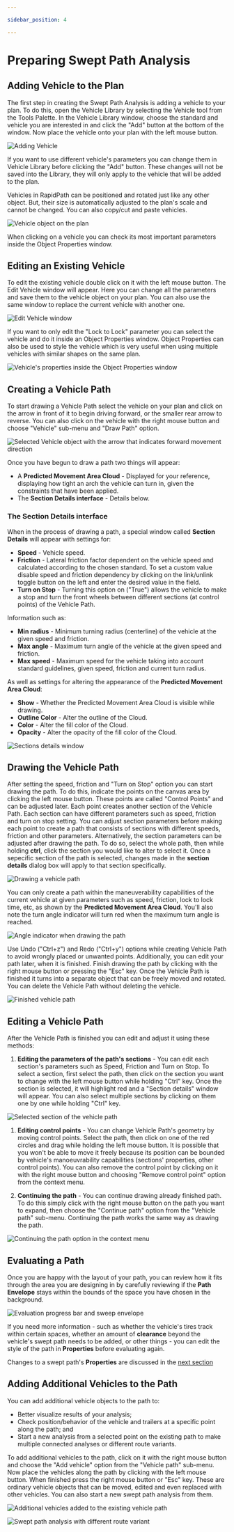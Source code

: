 ```yaml
---

sidebar_position: 4

---
```

# Preparing Swept Path Analysis

## Adding Vehicle to the Plan

The first step in creating the Swept Path Analysis is adding a vehicle to your plan. To do this, open the Vehicle Library by selecting the Vehicle tool from the Tools Palette. In the Vehicle Library window, choose the standard and vehicle you are interested in and click the "Add" button at the bottom of the window. Now place the vehicle onto your plan with the left mouse button.

![Adding Vehicle](./images/Adding_Vehicle.png)

If you want to use different vehicle's parameters you can change them in Vehicle Library before clicking the "Add" button. These changes will not be saved into the Library, they will only apply to the vehicle that will be added to the plan.

Vehicles in RapidPath can be positioned and rotated just like any other object. But, their size is automatically adjusted to the plan's scale and cannot be changed. You can also copy/cut and paste vehicles.

![Vehicle object on the plan](./images/Vehicle_object_on_the_plan.png)

When clicking on a vehicle you can check its most important parameters inside the Object Properties window.

## Editing an Existing Vehicle

To edit the existing vehicle double click on it with the left mouse button. The Edit Vehicle window will appear. Here you can change all the parameters and save them to the vehicle object on your plan. You can also use the same window to replace the current vehicle with another one.

![Edit Vehicle window](./images/Edit_Vehicle_window.png)

If you want to only edit the "Lock to Lock" parameter you can select the vehicle and do it inside an Object Properties window. Object Properties can also be used to style the vehicle which is very useful when using multiple vehicles with similar shapes on the same plan.

![Vehicle's properties inside the Object Properties window](./images/Vehicle_object_and_its_properties.png)

## Creating a Vehicle Path

To start drawing a Vehicle Path select the vehicle on your plan and click on the arrow in front of it to begin driving forward, or the smaller rear arrow to reverse. You can also click on the vehicle with the right mouse button and choose "Vehicle" sub-menu and "Draw Path" option.

![Selected Vehicle object with the arrow that indicates forward movement direction](./images/Selected_Vehicle_object_with_the_arrow_that_indicates_forward_movement_direction.png)

Once you have begun to draw a path two things will appear:

- A **Predicted Movement Area Cloud** - Displayed for your reference, displaying how tight an arch the vehicle can turn in, given the constraints that have been applied.
- The **Section Details interface** - Details below.

### The Section Details interface

When in the process of drawing a path, a special window called **Section Details** will appear with settings for:

- **Speed** - Vehicle speed.
- **Friction** - Lateral friction factor dependent on the vehicle speed and calculated according to the chosen standard. To set a custom value disable speed and friction dependency by clicking on the link/unlink toggle button on the left and enter the desired value in the field.
- **Turn on Stop** - Turning this option on ("True") allows the vehicle to make a stop and turn the front wheels between different sections (at control points) of the Vehicle Path.

Information such as:

- **Min radius** - Minimum turning radius (centerline) of the vehicle at the given speed and friction.
- **Max angle** - Maximum turn angle of the vehicle at the given speed and friction.
- **Max speed** - Maximum speed for the vehicle taking into account standard guidelines, given speed, friction and current turn radius.

As well as settings for altering the appearance of the **Predicted Movement Area Cloud**:

- **Show** - Whether the Predicted Movement Area Cloud is visible while drawing.
- **Outline Color** - Alter the outline of the Cloud.
- **Color** - Alter the fill color of the Cloud.
- **Opacity** - Alter the opacity of the fill color of the Cloud.

![Sections details window](./images/Sections_details_window.png)

## Drawing the Vehicle Path

After setting the speed, friction and "Turn on Stop" option you can start drawing the path. To do this, indicate the points on the canvas area by clicking the left mouse button. These points are called "Control Points" and can be adjusted later. Each point creates another section of the Vehicle Path.
Each section can have different parameters such as speed, friction and turn on stop setting.
You can adjust section parameters before making each point to create a path that consists of sections with different speeds, friction and other parameters.
Alternatively, the section parameters can be adjusted after drawing the path. To do so, select the whole path, then while holding **ctrl**, click the section you would like to alter to select it. Once a sepecific section of the path is selected, changes made in the **section details** dialog box will apply to that section specifically.

![Drawing a vehicle path](./images/Drawing_a_vehicle_path.png)

You can only create a path within the maneuverability capabilities of the current vehicle at given parameters such as speed, friction, lock to lock time, etc, as shown by the **Predicted Movement Area Cloud**. You'll also note the turn angle indicator will turn red when the maximum turn angle is reached.

![Angle indicator when drawing the path](./images/Angle_indicator_when_drawing_the_path.png)

Use Undo ("Ctrl+z") and Redo ("Ctrl+y") options while creating Vehicle Path to avoid wrongly placed or unwanted points. Additionally, you can edit your path later, when it is finished. Finish drawing the path by clicking with the right mouse button or pressing the "Esc" key.
Once the Vehicle Path is finished it turns into a separate object that can be freely moved and rotated. You can delete the Vehicle Path without deleting the vehicle.

![Finished vehicle path](./images/Finished_vehicle_path.png)

## Editing a Vehicle Path

After the Vehicle Path is finished you can edit and adjust it using these methods:

1. **Editing the parameters of the path's sections** - You can edit each section's parameters such as Speed, Friction and Turn on Stop. To select a section, first select the path, then click on the section you want to change with the left mouse button while holding "Ctrl" key. Once the section is selected, it will highlight red and a "Section details" window will appear. You can also select multiple sections by clicking on them one by one while holding "Ctrl" key.

![Selected section of the vehicle path](./images/Selected_section_of_the_vehicle_path.png)

1. **Editing control points** - You can change Vehicle Path's geometry by moving control points. Select the path, then click on one of the red circles and drag while holding the left mouse button. It is possible that you won't be able to move it freely because its position can be bounded by vehicle's manoeuvrability capabilities (sections' properties, other control points).
You can also remove the control point by clicking on it with the right mouse button and choosing "Remove control point" option from the context menu.

1. **Continuing the path** - You can continue drawing already finished path. To do this simply click with the right mouse button on the path you want to expand, then choose the "Continue path" option from the "Vehicle path" sub-menu. Continuing the path works the same way as drawing the path.

![Continuing the path option in the context menu](./images/Continuing_the_path_option_in_the_context_menu.png)

## Evaluating a Path

Once you are happy with the layout of your path, you can review how it fits through the area you are designing in by carefully reviewing if the **Path Envelope** stays within the bounds of the space you have chosen in the background.

![Evaluation progress bar and sweep envelope](./images/Path-envelope.jpg)

If you need more information - such as whether the vehicle's tires track within certain spaces, whether an amount of **clearance** beyond the vehicle's swept path needs to be added, or other things - you can edit the style of the path in **Properties** before evaluating again.

Changes to a swept path's **Properties** are discussed in the [next section](./swept-path-analysis-properties.md)

## Adding Additional Vehicles to the Path

You can add additional vehicle objects to the path to:

- Better visualize results of your analysis;
- Check position/behavior of the vehicle and trailers at a specific point along the path; and
- Start a new analysis from a selected point on the existing path to make multiple connected analyses or different route variants.
  
To add additional vehicles to the path, click on it with the right mouse button and choose the "Add vehicle" option from the "Vehicle path" sub-menu. Now place the vehicles along the path by clicking with the left mouse button. When finished press the right mouse button or "Esc" key. These are ordinary vehicle objects that can be moved, edited and even replaced with other vehicles. You can also start a new swept path analysis from them.

![Additional vehicles added to the existing vehicle path](./images/Additional_vehicles_added_to_the_existing_vehicle_path.png)

![Swept path analysis with different route variant](./images/Swept_path_analysis_with_different_route_variant.png)
